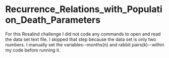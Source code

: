 # Recurrence_Relations_with_Population_Death_Parameters
For this Rosalind challenge I did not code any commands to open and read the data set text file. I skipped that step because the data set is only two numbers. I manually set the variables--months(n) and rabbit pairs(k)--within my code before running it.
